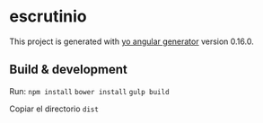 # escrutinio

This project is generated with [yo angular generator](https://github.com/yeoman/generator-angular)
version 0.16.0.

## Build & development

Run:
`npm install`
`bower install`
`gulp build`

Copiar el directorio `dist`


